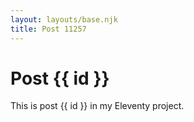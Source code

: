 ```yaml
---
layout: layouts/base.njk
title: Post 11257
---
```


# Post {{ id }}

This is post {{ id }} in my Eleventy project.
